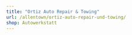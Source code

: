 ```yaml
---
title: "Ortiz Auto Repair & Towing"
url: /allentown/ortiz-auto-repair-und-towing/
shop: Autowerkstatt
---
```

